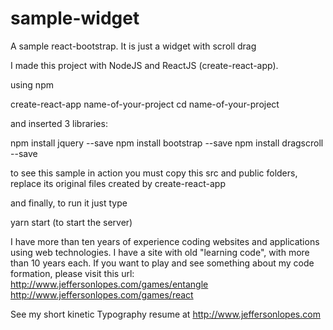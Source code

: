 # sample-widget
A sample react-bootstrap. It is just a widget with scroll drag

I made this project with NodeJS and ReactJS (create-react-app).

using npm

create-react-app name-of-your-project
cd name-of-your-project

and inserted 3 libraries:

npm install jquery --save
npm install bootstrap --save 
npm install dragscroll --save

to see this sample in action you must 
copy this src and public folders, replace its original files created by create-react-app

and finally, to run it just type

yarn start (to start the server)

I have more than ten years of experience coding websites and applications using web technologies. 
I have a site with old "learning code", with more than 10 years each. If you want to play and see something about my code formation, please visit this url: 
http://www.jeffersonlopes.com/games/entangle
http://www.jeffersonlopes.com/games/react

See my short kinetic Typography resume at 
http://www.jeffersonlopes.com
